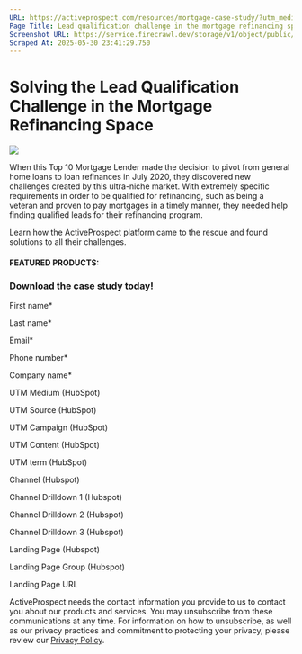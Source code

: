 ```yaml
---
URL: https://activeprospect.com/resources/mortgage-case-study/?utm_medium=Marketing-CPC&utm_source=Website&utm_campaign=Google-CPC-US-PMax-Acquisition-Lead-TF
Page Title: Lead qualification challenge in the mortgage refinancing space
Screenshot URL: https://service.firecrawl.dev/storage/v1/object/public/media/screenshot-1b190201-6998-45b0-963a-b23aafc7393a.png
Scraped At: 2025-05-30 23:41:29.750
---
```

# Solving the Lead Qualification Challenge in the Mortgage Refinancing Space

![](https://activeprospect.com/wp-content/uploads/2021/08/ATop10_Stats-1.png)

When this Top 10 Mortgage Lender made the decision to pivot from general home loans to loan refinances in July 2020, they discovered new challenges created by this ultra-niche market. With extremely specific requirements in order to be qualified for refinancing, such as being a veteran and proven to pay mortgages in a timely manner, they needed help finding qualified leads for their refinancing program.

Learn how the ActiveProspect platform came to the rescue and found solutions to all their challenges.

#### FEATURED PRODUCTS:



### Download the case study today!

First name\*

Last name\*

Email\*

Phone number\*

Company name\*

UTM Medium (HubSpot)

UTM Source (HubSpot)

UTM Campaign (HubSpot)

UTM Content (HubSpot)

UTM term (HubSpot)

Channel (Hubspot)

Channel Drilldown 1 (Hubspot)

Channel Drilldown 2 (Hubspot)

Channel Drilldown 3 (Hubspot)

Landing Page (Hubspot)

Landing Page Group (Hubspot)

Landing Page URL

ActiveProspect needs the contact information you provide to us to contact you about our products and services. You may unsubscribe from these communications at any time. For information on how to unsubscribe, as well as our privacy practices and commitment to protecting your privacy, please review our [Privacy Policy](https://activeprospect.com/privacy-policy/).


